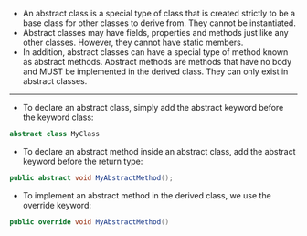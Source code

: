 - An abstract class is a special type of class that is created strictly to be a base class for other classes to derive from. They cannot be instantiated.
- Abstract classes may have fields, properties and methods just like any other classes. However, they cannot have static members.
- In addition, abstract classes can have a special type of method known as abstract methods. Abstract methods are methods that have no body and MUST be implemented in the derived class. They can only exist in abstract classes.
---
- To declare an abstract class, simply add the abstract keyword before the keyword class:
```csharp
abstract class MyClass
```
- To declare an abstract method inside an abstract class, add the abstract keyword before the return type:
```csharp
public abstract void MyAbstractMethod();
```
- To implement an abstract method in the derived class, we use the override keyword:
```csharp
public override void MyAbstractMethod()
```
